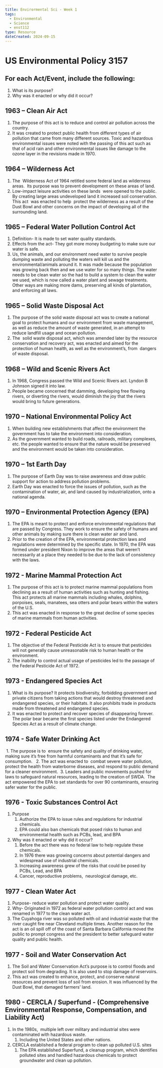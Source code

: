 ```yaml
---
title: Envirormental Sci - Week 1
tags:
  - Environmental
  - Science
  - enst112
type: Resource
dateCreated: 2024-09-15
---
```

# US Environmental Policy 3157

## For each Act/Event, include the following:
1. What is its purpose?
2. Why was it enacted or why did it occur?

## 1963 – Clean Air Act

1. The purpose of this act is to reduce and control air pollution across the country.
2. It was created to protect public health from different types of air pollution that came from many different sources. Toxic and hazardous environmental issues were noted with the passing of this act such as that of acid rain and other environmental issues like damage to the ozone layer in the revisions made in 1970.

## 1964 – Wilderness Act

1. The  Wilderness Act of 1964 retitled some federal land as wilderness areas.  Its purpose was to prevent development on these areas of land.  
2. Low-impact leisure activities on these lands  were opened to the public. By creating large areas undeveloped land it increased soil conservation. This act  was enacted to help  protect the wilderness as a result of the Dust Bowl and other concerns on the impact of developing all of the surrounding land.

## 1965 – Federal Water Pollution Control Act

1. Definition- It is made to set water quality standards. 
2. Effects from the act- They got more money budgeting to make sure our water is safe.
3. Us, the animals, and our environment need water to survive people dumping waste and polluting the waters will kill us and the environmental/animals around it. It was made because the population was growing back then and we use water for so many things. The water needs to be clean water so the had to build a system to clean the water we used, which is now called a water plant and sewage treatments. Other ways are making more dams, preserving all kinds of plantation, and enforcing all laws.

## 1965 – Solid Waste Disposal Act

1. The purpose of the solid waste disposal act was to create a national goal to protect humans and our environment from waste management, as well as reduce the amount of waste generated, in an attempt to reduce landfill usage and ocean pollution.
2. The  solid waste disposal act, which was amended later by the resource conservation and recovery act, was enacted and aimed for the protection of human health, as well as the environment’s, from  dangers of waste disposal.

## 1968 – Wild and Scenic Rivers Act

1. In 1968, Congress passed the Wild and Scenic Rivers act. Lyndon B Johnson signed it into law. 
2. People became concerned that damming, developing free flowing rivers, or diverting the rivers, would diminish the joy that the rivers would bring to future generations.

## 1970 – National Environmental Policy Act

1. When building new establishments that affect the environment the government has to take the environment into consideration. 
2. As the government wanted to build roads, railroads, military complexes, etc. the people wanted to ensure that the nature would be preserved and the environment would be taken into consideration.

## 1970 – 1st Earth Day
1. The purpose of Earth Day was to raise awareness and draw public support for action to address pollution problems. 
2. Earth Day was enacted to force the issues of pollution, such as the contamination of water, air, and land caused by industrialization, onto a national agenda.

## 1970 – Environmental Protection Agency (EPA)

1. The EPA is meant to protect and enforce environmental regulations that are passed by Congress. They work to ensure the safety of humans and other animals by making sure there is clean water air and land.
2. Prior to the creation of the EPA, environmental protection laws and regulations were determined by the specific state. In 1970, the EPA was formed under president Nixon to improve the areas that weren’t necessarily at a place they needed to be due to the lack of consistency with the laws.
## 1972 - Marine Mammal Protection Act

1. The purpose of this act is to protect marine mammal populations from declining as a result of human activities such as hunting and fishing. This act protects all marine mammals including whales, dolphins, porpoises, seals, manatees, sea otters and polar bears within the waters of the U.S. 
2. This act was enacted in response to the great decline of some species of marine mammals from human activities.

## 1972 - Federal Pesticide Act

1. The objective of the Federal Pesticide Act is to ensure that pesticides will not generally cause unreasonable risk to human health or the environment. 
2. The inability to control actual usage of pesticides led to the passage of the Federal Pesticide Act of 1972.

## 1973 - Endangered Species Act

1. What is its purpose? It protects biodiversity, forbidding government and private citizens from taking actions that would destroy threatened and endangered species, or their habitats. It also prohibits trade in products made from threatened and endangered species. 
2. It was enacted to protect and recover species of disappearing forever. The polar bear became the first species listed under the Endangered Species Act as a result of climate change.

## 1974 - Safe Water Drinking Act

 1. The purpose is to  ensure the safety and quality of drinking water, making sure it’s free from harmful contaminants and that it’s safe for consumption. 
 2. The act was enacted to  combat severe water pollution, protect the health from waterborne diseases, and respond to public demand for a cleaner environment.
 3. Leaders and public movements pushed for laws to safeguard natural resources, leading to the creation of SWDA.  The act empowered the EPA to set standards for over 90 contaminants, ensuring safer water for the public.

## 1976 - Toxic Substances Control Act

1. Purpose
	1. Authorize the EPA to issue rules and regulations for industrial chemicals. 
	2. EPA could also ban chemicals that posed risks to human and environmental health such as PCBs, lead, and BPA 
2. Why was it enacted or why did it occur?
	1. Before the act there was no federal law to help regulate these chemicals.
	2. In 1976 there was growing concerns about potential dangers and widespread use of industrial chemicals.
	3. Increasing awareness grew of the risks that could be posed by PCBs, Lead, and BPA
	4. Cancer, reproductive problems,  neurological damage, etc.

## 1977 - Clean Water Act

1. Purpose- reduce water pollution and protect water quality. 
2. Why- Originated in 1972 as federal water pollution control act and was renamed in 1977 to the clean water act.
3. The Cuyahoga river was so polluted with oil and industrial waste that the river caught fire near Cleveland multiple times. Another reason for the act is an oil spill off of the coast of Santa Barbara California moved the public to prompt congress and the president to better safeguard water quality and public health.

## 1977 - Soil and Water Conservation Act

1. The Soil and Water Conservation Act’s purpose is to control floods and protect soil from degrading. It is also used to stop damage of reservoirs.
2. This act was created to enhance, protect, and conserve natural resources and prevent loss of soil from erosion. It was influenced by the Dust Bowl, that damaged farmers’ land.
## 1980 - CERCLA / Superfund - (Comprehensive Environmental Response, Compensation, and Liability Act)

1. In the 1980s,  multiple left over military and industrial sites were contaminated with hazardous waste. 
	1. Including the United States and other nations.
2. CERCLA established a federal program to clean up polluted U.S. sites
	1. The EPA established Superfund, a cleanup program, which identifies polluted sites and handled hazardous chemicals to protect groundwater and clean up pollution.